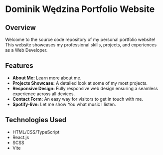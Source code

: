 # Dominik Wędzina Portfolio Website

## Overview
Welcome to the source code repository of my personal portfolio website! This website showcases my professional skills, projects, and experiences as a Web Developer.

## Features
- **About Me:** Learn more about me.
- **Projects Showcase:** A detailed look at some of my most projects.
- **Responsive Design:** Fully responsive web design ensuring a seamless experience across all devices.
- **Contact Form:** An easy way for visitors to get in touch with me.
- **Spotify-live:** Let me show You what music I listen.

## Technologies Used
- HTML/CSS/TypeScript
- React.js
- SCSS
- Vite
 
